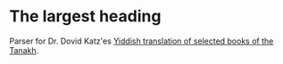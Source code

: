 # The largest heading

Parser for Dr. Dovid Katz'es [Yiddish translation of selected books of the Tanakh](https://defendinghistory.com/lithuanian-yiddish-bible-translations).

